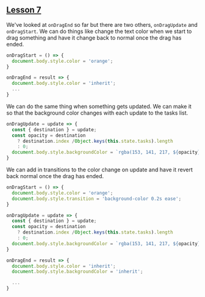 ## [Lesson 7]()

We've looked at `onDragEnd` so far but there are two others, `onDragUpdate` and `onDragStart`. We can do things like change the text color when we start to drag something and have it change back to normal once the drag has ended. 

```js
onDragStart = () => {
  document.body.style.color = 'orange';
}

onDragEnd = result => {
  document.body.style.color = 'inherit';
  ...
}
```

We can do the same thing when something gets updated. We can make it so that the background color changes with each update to the tasks list. 

```js
onDragUpdate = update => {
  const { destination } = update;
  const opacity = destination 
    ? destination.index /Object.keys(this.state.tasks).length
    : 0;
  document.body.style.backgroundColor = `rgba(153, 141, 217, ${opacity})`
}
```

We can add in transitions to the color change on update and have it revert back normal once the drag has ended. 

```js
onDragStart = () => {
  document.body.style.color = 'orange';
  document.body.style.transition = 'background-color 0.2s ease';
}

onDragUpdate = update => {
  const { destination } = update;
  const opacity = destination 
    ? destination.index /Object.keys(this.state.tasks).length
    : 0;
  document.body.style.backgroundColor = `rgba(153, 141, 217, ${opacity})`
}

onDragEnd = result => {
  document.body.style.color = 'inherit';
  document.body.style.backgroundColor = 'inherit';

  ...
}
```